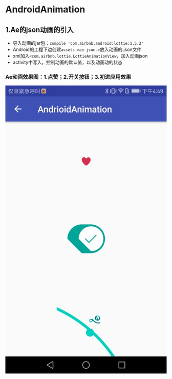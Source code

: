 # AndroidAnimation

## 1.Ae的json动画的引入
* 导入动画的jar包：`compile 'com.airbnb.android:lottie:1.5.2'`
* Android的工程下边创建`assets->ae-json->`放入动画的.json文件
* xml加入`<com.airbnb.lottie.LottieAnimationView`，加入动画json
* activity中写入，控制动画的默认值，以及动画动的状态
### Ae动画效果图：1.点赞；2.开关按钮；3.初进应用效果
![Ae动画效果图：1.点赞；2.开关按钮；3.初进应用效果](./pic/AEAnim.jpg)
